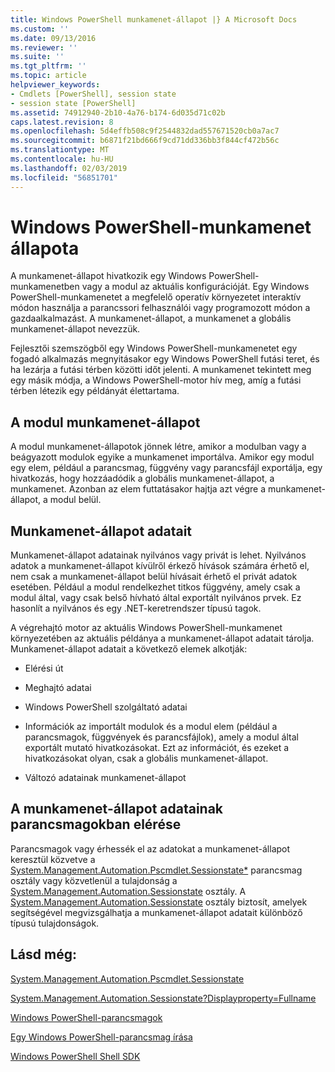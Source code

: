```yaml
---
title: Windows PowerShell munkamenet-állapot |} A Microsoft Docs
ms.custom: ''
ms.date: 09/13/2016
ms.reviewer: ''
ms.suite: ''
ms.tgt_pltfrm: ''
ms.topic: article
helpviewer_keywords:
- Cmdlets [PowerShell], session state
- session state [PowerShell]
ms.assetid: 74912940-2b10-4a76-b174-6d035d71c02b
caps.latest.revision: 8
ms.openlocfilehash: 5d4effb508c9f2544832dad557671520cb0a7ac7
ms.sourcegitcommit: b6871f21bd666f9cd71dd336bb3f844cf472b56c
ms.translationtype: MT
ms.contentlocale: hu-HU
ms.lasthandoff: 02/03/2019
ms.locfileid: "56851701"
---
```

# <a name="windows-powershell-session-state"></a>Windows PowerShell-munkamenet állapota

A munkamenet-állapot hivatkozik egy Windows PowerShell-munkamenetben vagy a modul az aktuális konfigurációját. Egy Windows PowerShell-munkamenetet a megfelelő operatív környezetet interaktív módon használja a parancssori felhasználói vagy programozott módon a gazdaalkalmazást. A munkamenet-állapot, a munkamenet a globális munkamenet-állapot nevezzük.

Fejlesztői szemszögből egy Windows PowerShell-munkamenetet egy fogadó alkalmazás megnyitásakor egy Windows PowerShell futási teret, és ha lezárja a futási térben közötti időt jelenti. A munkamenet tekintett meg egy másik módja, a Windows PowerShell-motor hív meg, amíg a futási térben létezik egy példányát élettartama.

## <a name="module-session-state"></a>A modul munkamenet-állapot

A modul munkamenet-állapotok jönnek létre, amikor a modulban vagy a beágyazott modulok egyike a munkamenet importálva. Amikor egy modul egy elem, például a parancsmag, függvény vagy parancsfájl exportálja, egy hivatkozás, hogy hozzáadódik a globális munkamenet-állapot, a munkamenet. Azonban az elem futtatásakor hajtja azt végre a munkamenet-állapot, a modul belül.

## <a name="session-state-data"></a>Munkamenet-állapot adatait

Munkamenet-állapot adatainak nyilvános vagy privát is lehet. Nyilvános adatok a munkamenet-állapot kívülről érkező hívások számára érhető el, nem csak a munkamenet-állapot belül hívásait érhető el privát adatok esetében. Például a modul rendelkezhet titkos függvény, amely csak a modul által, vagy csak belső hívható által exportált nyilvános prvek. Ez hasonlít a nyilvános és egy .NET-keretrendszer típusú tagok.

A végrehajtó motor az aktuális Windows PowerShell-munkamenet környezetében az aktuális példánya a munkamenet-állapot adatait tárolja. Munkamenet-állapot adatait a következő elemek alkotják:

- Elérési út

- Meghajtó adatai

- Windows PowerShell szolgáltató adatai

- Információk az importált modulok és a modul elem (például a parancsmagok, függvények és parancsfájlok), amely a modul által exportált mutató hivatkozásokat. Ezt az információt, és ezeket a hivatkozásokat olyan, csak a globális munkamenet-állapot.

- Változó adatainak munkamenet-állapot

## <a name="accessing-session-state-data-within-cmdlets"></a>A munkamenet-állapot adatainak parancsmagokban elérése

Parancsmagok vagy érhessék el az adatokat a munkamenet-állapot keresztül közvetve a [System.Management.Automation.Pscmdlet.Sessionstate*](/dotnet/api/System.Management.Automation.PSCmdlet.SessionState) parancsmag osztály vagy közvetlenül a tulajdonság a [ System.Management.Automation.Sessionstate](/dotnet/api/System.Management.Automation.SessionState) osztály. A [System.Management.Automation.Sessionstate](/dotnet/api/System.Management.Automation.SessionState) osztály biztosít, amelyek segítségével megvizsgálhatja a munkamenet-állapot adatait különböző típusú tulajdonságok.

## <a name="see-also"></a>Lásd még:

[System.Management.Automation.Pscmdlet.Sessionstate](/dotnet/api/System.Management.Automation.PSCmdlet.SessionState)

[System.Management.Automation.Sessionstate?Displayproperty=Fullname](/dotnet/api/System.Management.Automation.SessionState)

[Windows PowerShell-parancsmagok](./cmdlet-overview.md)

[Egy Windows PowerShell-parancsmag írása](./writing-a-windows-powershell-cmdlet.md)

[Windows PowerShell Shell SDK](../windows-powershell-reference.md)

